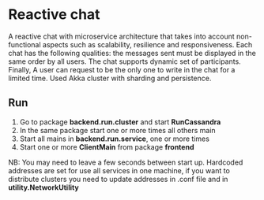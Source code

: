 # Reactive chat

A reactive chat with microservice architecture that takes into account non-functional aspects such as scalability, resilience and responsiveness. Each chat has the following qualities: the messages sent must be displayed in the same order by all users. The chat supports dynamic set of participants. Finally, A user can request to be the only one to write in the chat for a limited time. Used Akka cluster with sharding and persistence.

## Run

1. Go to package **backend.run.cluster** and start **RunCassandra**
2. In the same package start one or more times all others main
3. Start all mains in **backend.run.service**, one or more times
4. Start one or more **ClientMain** from package **frontend**

 NB: You may need to leave a few seconds between start up.
  Hardcoded addresses are set for use all services in one machine,
  if you want to distribute clusters you need to update addresses in .conf file and in **utility.NetworkUtility**
